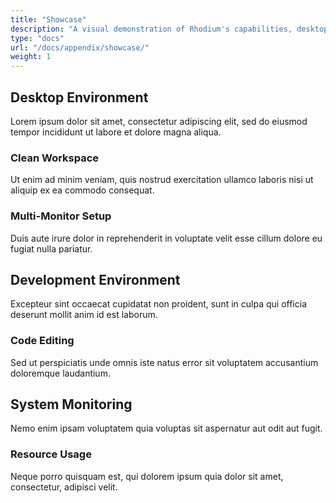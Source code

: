 ```yaml
---
title: "Showcase"
description: "A visual demonstration of Rhodium's capabilities, desktop environment, and aesthetics."
type: "docs"
url: "/docs/appendix/showcase/"
weight: 1
---
```


## Desktop Environment

Lorem ipsum dolor sit amet, consectetur adipiscing elit, sed do eiusmod tempor incididunt ut labore et dolore magna aliqua.

### Clean Workspace
Ut enim ad minim veniam, quis nostrud exercitation ullamco laboris nisi ut aliquip ex ea commodo consequat.

### Multi-Monitor Setup
Duis aute irure dolor in reprehenderit in voluptate velit esse cillum dolore eu fugiat nulla pariatur.

## Development Environment

Excepteur sint occaecat cupidatat non proident, sunt in culpa qui officia deserunt mollit anim id est laborum.

### Code Editing
Sed ut perspiciatis unde omnis iste natus error sit voluptatem accusantium doloremque laudantium.

## System Monitoring

Nemo enim ipsam voluptatem quia voluptas sit aspernatur aut odit aut fugit.

### Resource Usage
Neque porro quisquam est, qui dolorem ipsum quia dolor sit amet, consectetur, adipisci velit.
